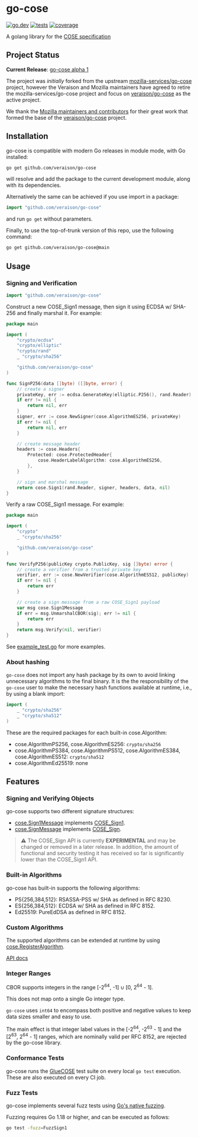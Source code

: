 # go-cose

[![go.dev](https://pkg.go.dev/badge/github.com/veraison/go-cose.svg)](https://pkg.go.dev/github.com/veraison/go-cose)
[![tests](https://github.com/veraison/go-cose/workflows/ci/badge.svg)](https://github.com/veraison/go-cose/actions?query=workflow%3Aci)
[![coverage](https://github.com/veraison/go-cose/workflows/cover%20%E2%89%A589%25/badge.svg)](https://github.com/veraison/go-cose/actions?query=workflow%3A%22cover%20%E2%89%A589%25%22)

A golang library for the [COSE specification][cose-spec]

## Project Status

**Current Release**: [go-cose alpha 1][release-alpha-1] 

The project was *initially* forked from the  upstream [mozilla-services/go-cose][mozilla-go-cose] project, however the Veraison and Mozilla maintainers have agreed to retire the mozilla-services/go-cose project and focus on [veraison/go-cose][veraison-go-cose] as the active project.

We thank the [Mozilla maintainers and contributors][mozilla-contributors] for their great work that formed the base of the [veraison/go-cose][veraison-go-cose] project.

## Installation

go-cose is compatible with modern Go releases in module mode, with Go installed:

```bash
go get github.com/veraison/go-cose
```

will resolve and add the package to the current development module, along with its dependencies.

Alternatively the same can be achieved if you use import in a package:

```go
import "github.com/veraison/go-cose"
```

and run `go get` without parameters.

Finally, to use the top-of-trunk version of this repo, use the following command:

```bash
go get github.com/veraison/go-cose@main
```

## Usage

### Signing and Verification

```go
import "github.com/veraison/go-cose"
```

Construct a new COSE_Sign1 message, then sign it using ECDSA w/ SHA-256 and finally marshal it. For example:

```go
package main

import (
    "crypto/ecdsa"
    "crypto/elliptic"
    "crypto/rand"
    _ "crypto/sha256"

    "github.com/veraison/go-cose"
)

func SignP256(data []byte) ([]byte, error) {
    // create a signer
    privateKey, err := ecdsa.GenerateKey(elliptic.P256(), rand.Reader)
    if err != nil {
        return nil, err
    }
    signer, err := cose.NewSigner(cose.AlgorithmES256, privateKey)
    if err != nil {
        return nil, err
    }

    // create message header
    headers := cose.Headers{
        Protected: cose.ProtectedHeader{
            cose.HeaderLabelAlgorithm: cose.AlgorithmES256,
        },
    }

    // sign and marshal message
    return cose.Sign1(rand.Reader, signer, headers, data, nil)
}
```

Verify a raw COSE_Sign1 message. For example:

```go
package main

import (
    "crypto"
    _ "crypto/sha256"

    "github.com/veraison/go-cose"
)

func VerifyP256(publicKey crypto.PublicKey, sig []byte) error {
    // create a verifier from a trusted private key
    verifier, err := cose.NewVerifier(cose.AlgorithmES512, publicKey)
    if err != nil {
        return err
    }

    // create a sign message from a raw COSE_Sign1 payload
    var msg cose.Sign1Message
    if err = msg.UnmarshalCBOR(sig); err != nil {
        return err
    }
    return msg.Verify(nil, verifier)
}
```

See [example_test.go](./example_test.go) for more examples.

### About hashing

`go-cose` does not import any hash package by its own to avoid linking unnecessary algorithms to the final binary.
It is the the responsibility of the `go-cose` user to make the necessary hash functions available at runtime, i.e.,
by using a blank import:

```go
import (
    _ "crypto/sha256"
    _ "crypto/sha512"
)
```

These are the required packages for each built-in cose.Algorithm:

- cose.AlgorithmPS256, cose.AlgorithmES256: `crypto/sha256`
- cose.AlgorithmPS384, cose.AlgorithmPS512, cose.AlgorithmES384, cose.AlgorithmES512: `crypto/sha512`
- cose.AlgorithmEd25519: none

## Features

### Signing and Verifying Objects

go-cose supports two different signature structures:
- [cose.Sign1Message](https://pkg.go.dev/github.com/veraison/go-cose#Sign1Message) implements [COSE_Sign1](https://datatracker.ietf.org/doc/html/rfc8152#section-4.2).
- [cose.SignMessage](https://pkg.go.dev/github.com/veraison/go-cose#SignMessage) implements [COSE_Sign](https://datatracker.ietf.org/doc/html/rfc8152#section-4.1).
> :warning: The COSE_Sign API is currently **EXPERIMENTAL** and may be changed or removed in a later release.  In addition, the amount of functional and security testing it has received so far is significantly lower than the COSE_Sign1 API.

### Built-in Algorithms

go-cose has built-in supports the following algorithms:
- PS{256,384,512}: RSASSA-PSS w/ SHA as defined in RFC 8230.
- ES{256,384,512}: ECDSA w/ SHA as defined in RFC 8152.
- Ed25519: PureEdDSA as defined in RFC 8152.

### Custom Algorithms

The supported algorithms can be extended at runtime by using [cose.RegisterAlgorithm](https://pkg.go.dev/github.com/veraison/go-cose#RegisterAlgorithm).

[API docs](https://pkg.go.dev/github.com/veraison/go-cose)

### Integer Ranges

CBOR supports integers in the range [-2<sup>64</sup>, -1] ∪ [0, 2<sup>64</sup> - 1].

This does not map onto a single Go integer type.

`go-cose` uses `int64` to encompass both positive and negative values to keep data sizes smaller and easy to use.

The main effect is that integer label values in the [-2<sup>64</sup>, -2<sup>63</sup> - 1] and the [2<sup>63</sup>, 2<sup>64</sup> - 1] ranges, which are nominally valid
per RFC 8152, are rejected by the go-cose library.

### Conformance Tests

go-cose runs the [GlueCOSE](https://github.com/gluecose/test-vectors) test suite on every local `go test` execution.
These are also executed on every CI job.

### Fuzz Tests

go-cose implements several fuzz tests using [Go's native fuzzing](https://go.dev/doc/fuzz).

Fuzzing requires Go 1.18 or higher, and can be executed as follows:

```bash
go test -fuzz=FuzzSign1
```

[cose-spec]:            https://datatracker.ietf.org/doc/draft-ietf-cose-rfc8152bis-struct/
[mozilla-contributors]: https://github.com/mozilla-services/go-cose/graphs/contributors
[mozilla-go-cose]:      http://github.com/mozilla-services/go-cose
[veraison-go-cose]:     https://github.com/veraison/go-cose
[release-alpha-1]:      https://github.com/veraison/go-cose/releases/tag/v1.0.0-alpha.1
